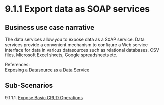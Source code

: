 # 9.1.1 Export data as SOAP services

## Business use case narrative

The data services allow you to expose data as a SOAP service. Data services provide a convenient mechanism to configure
a Web service interface for data in various datasources such as relational databases, CSV files, Microsoft Excel sheets, 
Google spreadsheets etc.

References:  
[Exposing a Datasource as a Data Service](https://docs.wso2.com/display/EI640/Exposing+a+Datasource+as+a+Data+Service)


## Sub-Scenarios

9.1.1.1. [Expose Basic CRUD Operations](9.1.1.1-Expose-basic-CRUD-operations)  